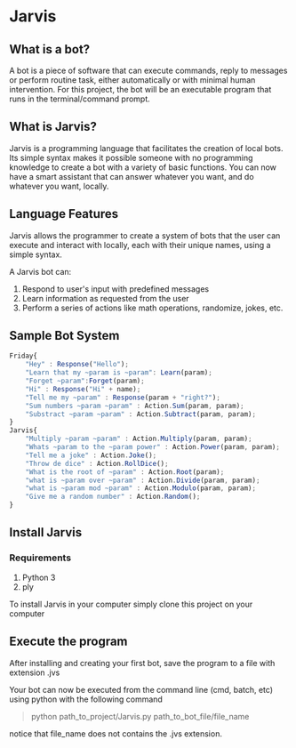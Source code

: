 

# Jarvis

## What is a bot?

A bot is a piece of software that can execute commands, reply to messages or perform routine task, either automatically or with minimal human intervention. For this project, the bot will be an executable program that runs in the terminal/command prompt. 

## What is Jarvis?

Jarvis is a programming language that facilitates the creation of local bots. Its simple syntax makes it possible someone with no programming knowledge to create a bot with a variety of basic functions. You can now have a smart assistant that can answer whatever you want, and do whatever you want, locally.

## Language Features

Jarvis allows the programmer to create a system of bots that the user can execute and interact with locally, each with their unique names, using a simple syntax. 

A Jarvis bot can:

1. Respond to user's input with predefined messages
2. Learn information as requested from the user
3. Perform a series of actions like math operations, randomize, jokes, etc.

## Sample Bot System

```javascript
Friday{
    "Hey" : Response("Hello");
    "Learn that my ~param is ~param": Learn(param);
    "Forget ~param":Forget(param);
    "Hi" : Response("Hi" + name);
    "Tell me my ~param" : Response(param + "right?");
    "Sum numbers ~param ~param" : Action.Sum(param, param);
    "Substract ~param ~param" : Action.Subtract(param, param);
}
Jarvis{
    "Multiply ~param ~param" : Action.Multiply(param, param);
    "Whats ~param to the ~param power" : Action.Power(param, param);
    "Tell me a joke" : Action.Joke();
    "Throw de dice" : Action.RollDice();
    "What is the root of ~param" : Action.Root(param);
    "what is ~param over ~param" : Action.Divide(param, param);
    "what is ~param mod ~param" : Action.Modulo(param, param);
    "Give me a random number" : Action.Random();
}
```

## Install Jarvis

### Requirements

1. Python 3
2. ply

To install Jarvis in your computer simply clone this project on your computer

## Execute the program

After installing and creating your first bot, save the program to a file with extension .jvs

Your bot can now be executed from the command line (cmd, batch, etc) using python with the following command

> python path_to_project/Jarvis.py path_to_bot_file/file_name

notice that file_name does not contains the .jvs extension.
